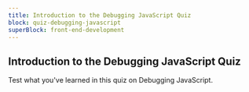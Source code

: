 ```yaml
---
title: Introduction to the Debugging JavaScript Quiz
block: quiz-debugging-javascript
superBlock: front-end-development
---
```


## Introduction to the Debugging JavaScript Quiz

Test what you've learned in this quiz on Debugging JavaScript.
